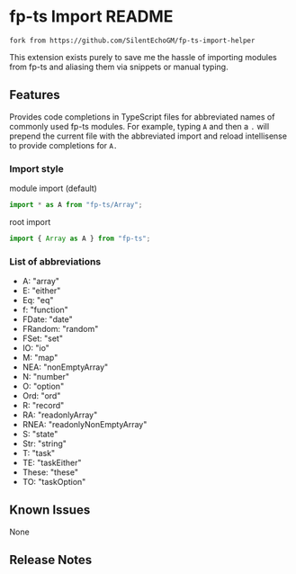 # fp-ts Import README

    fork from https://github.com/SilentEchoGM/fp-ts-import-helper

This extension exists purely to save me the hassle of importing modules from fp-ts and aliasing them via snippets or manual typing.

## Features

Provides code completions in TypeScript files for abbreviated names of commonly used fp-ts modules. For example, typing `A` and then a `.` will prepend the current file with the abbreviated import and reload intellisense to provide completions for `A.`

### Import style

module import (default)

```typescript
import * as A from "fp-ts/Array";
```

root import

```typescript
import { Array as A } from "fp-ts";
```

### List of abbreviations

- A: "array"
- E: "either"
- Eq: "eq"
- f: "function"
- FDate: "date"
- FRandom: "random"
- FSet: "set"
- IO: "io"
- M: "map"
- NEA: "nonEmptyArray"
- N: "number"
- O: "option"
- Ord: "ord"
- R: "record"
- RA: "readonlyArray"
- RNEA: "readonlyNonEmptyArray"
- S: "state"
- Str: "string"
- T: "task"
- TE: "taskEither"
- These: "these"
- TO: "taskOption"

## Known Issues

None

## Release Notes
